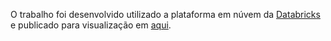 O trabalho foi desenvolvido utilizado a plataforma em núvem da [Databricks](https://community.cloud.databricks.com/) e publicado para visualização em [aqui](https://databricks-prod-cloudfront.cloud.databricks.com/public/4027ec902e239c93eaaa8714f173bcfc/6103830265626942/2561276872890858/4608976215316951/latest.html).
